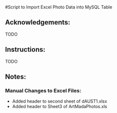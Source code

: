 #Script to Import Excel Photo Data into MySQL Table
## Acknowledgements:
TODO
## Instructions:
TODO
## Notes:
### Manual Changes to Excel Files:
* Added header to second sheet of dAUST1.xlsx
* Added header to Sheet3 of ArtMadaPhotos.xls